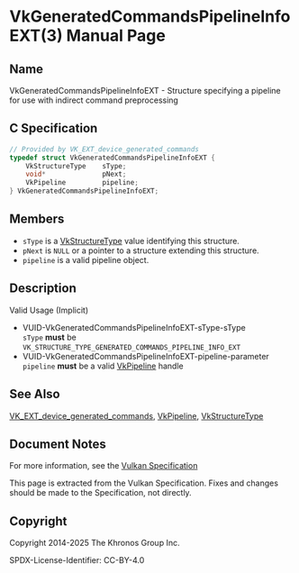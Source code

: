 # VkGeneratedCommandsPipelineInfoEXT(3) Manual Page

## Name

VkGeneratedCommandsPipelineInfoEXT - Structure specifying a pipeline for use with indirect command preprocessing



## [](#_c_specification)C Specification

```c++
// Provided by VK_EXT_device_generated_commands
typedef struct VkGeneratedCommandsPipelineInfoEXT {
    VkStructureType    sType;
    void*              pNext;
    VkPipeline         pipeline;
} VkGeneratedCommandsPipelineInfoEXT;
```

## [](#_members)Members

- `sType` is a [VkStructureType](https://registry.khronos.org/vulkan/specs/latest/man/html/VkStructureType.html) value identifying this structure.
- `pNext` is `NULL` or a pointer to a structure extending this structure.
- `pipeline` is a valid pipeline object.

## [](#_description)Description

Valid Usage (Implicit)

- [](#VUID-VkGeneratedCommandsPipelineInfoEXT-sType-sType)VUID-VkGeneratedCommandsPipelineInfoEXT-sType-sType  
  `sType` **must** be `VK_STRUCTURE_TYPE_GENERATED_COMMANDS_PIPELINE_INFO_EXT`
- [](#VUID-VkGeneratedCommandsPipelineInfoEXT-pipeline-parameter)VUID-VkGeneratedCommandsPipelineInfoEXT-pipeline-parameter  
  `pipeline` **must** be a valid [VkPipeline](https://registry.khronos.org/vulkan/specs/latest/man/html/VkPipeline.html) handle

## [](#_see_also)See Also

[VK\_EXT\_device\_generated\_commands](https://registry.khronos.org/vulkan/specs/latest/man/html/VK_EXT_device_generated_commands.html), [VkPipeline](https://registry.khronos.org/vulkan/specs/latest/man/html/VkPipeline.html), [VkStructureType](https://registry.khronos.org/vulkan/specs/latest/man/html/VkStructureType.html)

## [](#_document_notes)Document Notes

For more information, see the [Vulkan Specification](https://registry.khronos.org/vulkan/specs/latest/html/vkspec.html#VkGeneratedCommandsPipelineInfoEXT)

This page is extracted from the Vulkan Specification. Fixes and changes should be made to the Specification, not directly.

## [](#_copyright)Copyright

Copyright 2014-2025 The Khronos Group Inc.

SPDX-License-Identifier: CC-BY-4.0